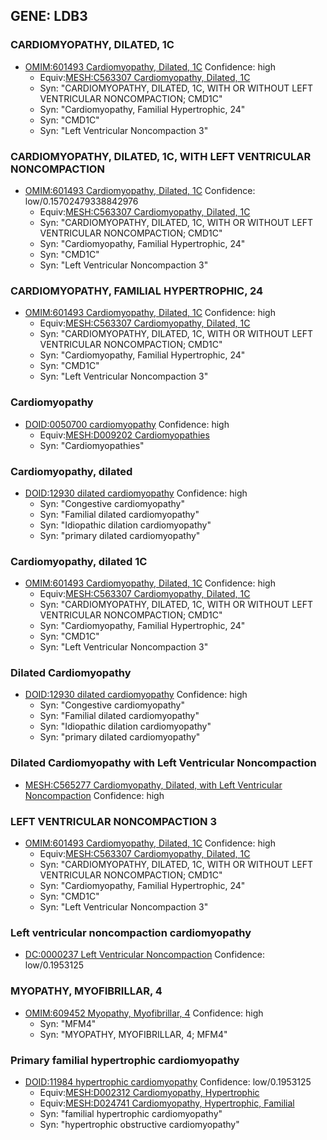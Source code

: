 
## GENE: LDB3

### CARDIOMYOPATHY, DILATED, 1C
 * [OMIM:601493 Cardiomyopathy, Dilated, 1C](http://beta.monarchinitiative.org/disease/OMIM:601493) Confidence: high
    * Equiv:[MESH:C563307 Cardiomyopathy, Dilated, 1C](http://beta.monarchinitiative.org/disease/MESH:C563307)
    * Syn: "CARDIOMYOPATHY, DILATED, 1C, WITH OR WITHOUT LEFT VENTRICULAR NONCOMPACTION; CMD1C"
    * Syn: "Cardiomyopathy, Familial Hypertrophic, 24"
    * Syn: "CMD1C"
    * Syn: "Left Ventricular Noncompaction 3"

### CARDIOMYOPATHY, DILATED, 1C, WITH LEFT VENTRICULAR NONCOMPACTION
 * [OMIM:601493 Cardiomyopathy, Dilated, 1C](http://beta.monarchinitiative.org/disease/OMIM:601493) Confidence: low/0.15702479338842976
    * Equiv:[MESH:C563307 Cardiomyopathy, Dilated, 1C](http://beta.monarchinitiative.org/disease/MESH:C563307)
    * Syn: "CARDIOMYOPATHY, DILATED, 1C, WITH OR WITHOUT LEFT VENTRICULAR NONCOMPACTION; CMD1C"
    * Syn: "Cardiomyopathy, Familial Hypertrophic, 24"
    * Syn: "CMD1C"
    * Syn: "Left Ventricular Noncompaction 3"

### CARDIOMYOPATHY, FAMILIAL HYPERTROPHIC, 24
 * [OMIM:601493 Cardiomyopathy, Dilated, 1C](http://beta.monarchinitiative.org/disease/OMIM:601493) Confidence: high
    * Equiv:[MESH:C563307 Cardiomyopathy, Dilated, 1C](http://beta.monarchinitiative.org/disease/MESH:C563307)
    * Syn: "CARDIOMYOPATHY, DILATED, 1C, WITH OR WITHOUT LEFT VENTRICULAR NONCOMPACTION; CMD1C"
    * Syn: "Cardiomyopathy, Familial Hypertrophic, 24"
    * Syn: "CMD1C"
    * Syn: "Left Ventricular Noncompaction 3"

### Cardiomyopathy
 * [DOID:0050700 cardiomyopathy](http://beta.monarchinitiative.org/disease/DOID:0050700) Confidence: high
    * Equiv:[MESH:D009202 Cardiomyopathies](http://beta.monarchinitiative.org/disease/MESH:D009202)
    * Syn: "Cardiomyopathies"

### Cardiomyopathy, dilated
 * [DOID:12930 dilated cardiomyopathy](http://beta.monarchinitiative.org/disease/DOID:12930) Confidence: high
    * Syn: "Congestive cardiomyopathy"
    * Syn: "Familial dilated cardiomyopathy"
    * Syn: "Idiopathic dilation cardiomyopathy"
    * Syn: "primary dilated cardiomyopathy"

### Cardiomyopathy, dilated 1C
 * [OMIM:601493 Cardiomyopathy, Dilated, 1C](http://beta.monarchinitiative.org/disease/OMIM:601493) Confidence: high
    * Equiv:[MESH:C563307 Cardiomyopathy, Dilated, 1C](http://beta.monarchinitiative.org/disease/MESH:C563307)
    * Syn: "CARDIOMYOPATHY, DILATED, 1C, WITH OR WITHOUT LEFT VENTRICULAR NONCOMPACTION; CMD1C"
    * Syn: "Cardiomyopathy, Familial Hypertrophic, 24"
    * Syn: "CMD1C"
    * Syn: "Left Ventricular Noncompaction 3"

### Dilated Cardiomyopathy
 * [DOID:12930 dilated cardiomyopathy](http://beta.monarchinitiative.org/disease/DOID:12930) Confidence: high
    * Syn: "Congestive cardiomyopathy"
    * Syn: "Familial dilated cardiomyopathy"
    * Syn: "Idiopathic dilation cardiomyopathy"
    * Syn: "primary dilated cardiomyopathy"

### Dilated Cardiomyopathy with Left Ventricular Noncompaction
 * [MESH:C565277 Cardiomyopathy, Dilated, with Left Ventricular Noncompaction](http://beta.monarchinitiative.org/disease/MESH:C565277) Confidence: high

### LEFT VENTRICULAR NONCOMPACTION 3
 * [OMIM:601493 Cardiomyopathy, Dilated, 1C](http://beta.monarchinitiative.org/disease/OMIM:601493) Confidence: high
    * Equiv:[MESH:C563307 Cardiomyopathy, Dilated, 1C](http://beta.monarchinitiative.org/disease/MESH:C563307)
    * Syn: "CARDIOMYOPATHY, DILATED, 1C, WITH OR WITHOUT LEFT VENTRICULAR NONCOMPACTION; CMD1C"
    * Syn: "Cardiomyopathy, Familial Hypertrophic, 24"
    * Syn: "CMD1C"
    * Syn: "Left Ventricular Noncompaction 3"

### Left ventricular noncompaction cardiomyopathy
 * [DC:0000237 Left Ventricular Noncompaction](http://beta.monarchinitiative.org/disease/DC:0000237) Confidence: low/0.1953125

### MYOPATHY, MYOFIBRILLAR, 4
 * [OMIM:609452 Myopathy, Myofibrillar, 4](http://beta.monarchinitiative.org/disease/OMIM:609452) Confidence: high
    * Syn: "MFM4"
    * Syn: "MYOPATHY, MYOFIBRILLAR, 4; MFM4"

### Primary familial hypertrophic cardiomyopathy
 * [DOID:11984 hypertrophic cardiomyopathy](http://beta.monarchinitiative.org/disease/DOID:11984) Confidence: low/0.1953125
    * Equiv:[MESH:D002312 Cardiomyopathy, Hypertrophic](http://beta.monarchinitiative.org/disease/MESH:D002312)
    * Equiv:[MESH:D024741 Cardiomyopathy, Hypertrophic, Familial](http://beta.monarchinitiative.org/disease/MESH:D024741)
    * Syn: "familial hypertrophic cardiomyopathy"
    * Syn: "hypertrophic obstructive cardiomyopathy"
